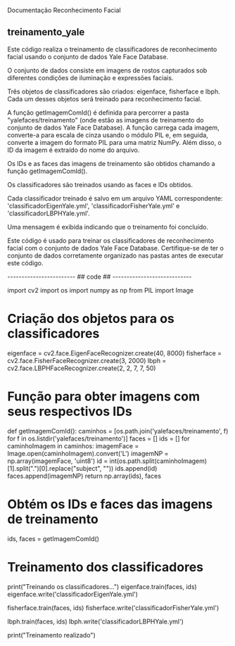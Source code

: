 Documentação Reconhecimento Facial

## treinamento_yale ##

Este código realiza o treinamento de classificadores de reconhecimento facial usando o 
conjunto de dados Yale Face Database. 

O conjunto de dados consiste em imagens de rostos capturados sob diferentes condições de 
iluminação e expressões faciais.

Três objetos de classificadores são criados: eigenface, fisherface e lbph. Cada um desses 
objetos será treinado para reconhecimento facial.

A função getImagemComId() é definida para percorrer a pasta "yalefaces/treinamento" 
(onde estão as imagens de treinamento do conjunto de dados Yale Face Database). 
A função carrega cada imagem, converte-a para escala de cinza usando o módulo PIL e, em seguida, 
converte a imagem do formato PIL para uma matriz NumPy. Além disso, o ID da imagem é extraído do nome do arquivo.

Os IDs e as faces das imagens de treinamento são obtidos chamando a função getImagemComId().

Os classificadores são treinados usando as faces e IDs obtidos.

Cada classificador treinado é salvo em um arquivo YAML correspondente: 'classificadorEigenYale.yml', 
'classificadorFisherYale.yml' e 'classificadorLBPHYale.yml'.

Uma mensagem é exibida indicando que o treinamento foi concluído.

Este código é usado para treinar os classificadores de reconhecimento facial com o conjunto de dados Yale Face Database. 
Certifique-se de ter o conjunto de dados corretamente organizado nas pastas antes de executar este código.

------------------------ ## code ## ----------------------------

import cv2
import os
import numpy as np
from PIL import Image

# Criação dos objetos para os classificadores
eigenface = cv2.face.EigenFaceRecognizer.create(40, 8000)
fisherface = cv2.face.FisherFaceRecognizer.create(3, 2000)
lbph = cv2.face.LBPHFaceRecognizer.create(2, 2, 7, 7, 50)

# Função para obter imagens com seus respectivos IDs
def getImagemComId():
    caminhos = [os.path.join('yalefaces/treinamento', f) for f in os.listdir('yalefaces/treinamento')]
    faces = []
    ids = []
    for caminhoImagem in caminhos:
       imagemFace = Image.open(caminhoImagem).convert('L')
       imagemNP = np.array(imagemFace, 'uint8')
       id = int(os.path.split(caminhoImagem)[1].split(".")[0].replace("subject", ""))
       ids.append(id)
       faces.append(imagemNP)
    return np.array(ids), faces

# Obtém os IDs e faces das imagens de treinamento
ids, faces = getImagemComId()

# Treinamento dos classificadores
print("Treinando os classificadores...")
eigenface.train(faces, ids)
eigenface.write('classificadorEigenYale.yml')

fisherface.train(faces, ids)
fisherface.write('classificadorFisherYale.yml')

lbph.train(faces, ids)
lbph.write('classificadorLBPHYale.yml')

print("Treinamento realizado")
